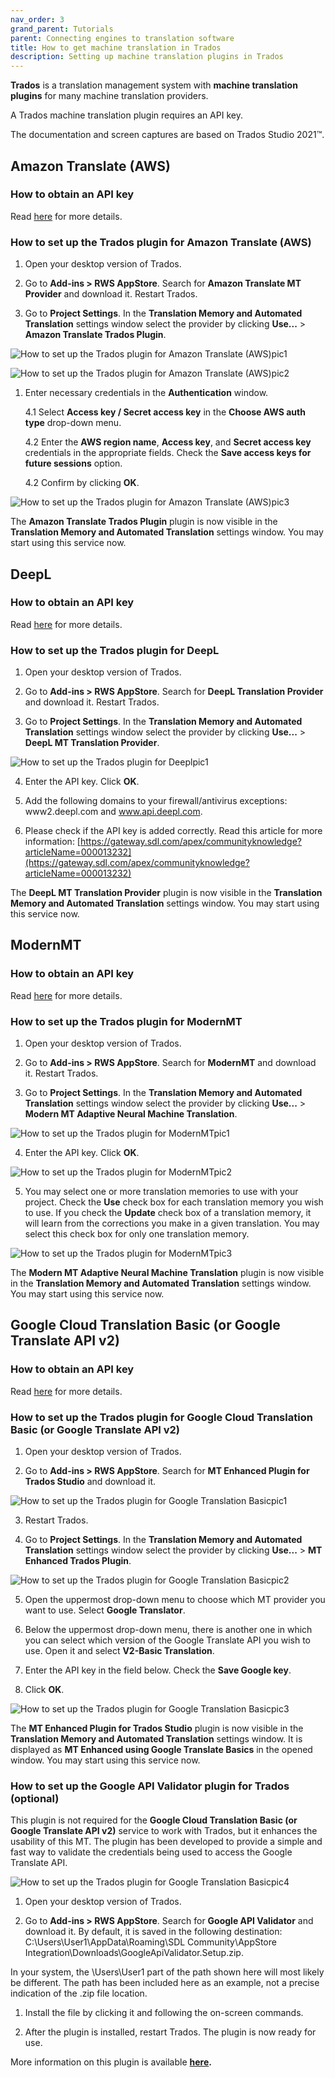 ```yaml
---
nav_order: 3
grand_parent: Tutorials
parent: Connecting engines to translation software
title: How to get machine translation in Trados
description: Setting up machine translation plugins in Trados
---
```



**Trados** is a translation management system with **machine translation plugins** for many machine translation providers.

A Trados machine translation plugin requires an API key.  

The documentation and screen captures are based on Trados Studio 2021™.

## Amazon Translate (AWS)


### How to obtain an API key


Read [here](api-keys.md#amazon-translate-aws) for more details.  


### How to set up the Trados plugin for Amazon Translate (AWS)


1. Open your desktop version of Trados.

2. Go to **Add-ins > RWS AppStore**. Search for **Amazon Translate MT Provider** and download it. Restart Trados.


3.  Go to **Project Settings**. In the **Translation Memory and Automated Translation** settings window select the provider by clicking **Use...** > **Amazon Translate Trados Plugin**.



![How to set up the Trados plugin for Amazon Translate (AWS)pic1](trados-images/trados_for_amazon1.png)


![How to set up the Trados plugin for Amazon Translate (AWS)pic2](trados-images/trados_for_amazon2.png)  


1.  Enter necessary credentials in the **Authentication** window.


    4.1  Select **Access key  / Secret access key** in the **Choose AWS auth type** drop-down menu.

    4.2 Enter the **AWS region name**, **Access key**, and **Secret access key** credentials in the appropriate fields. Check the **Save access keys for future sessions** option.

    4.2 Confirm by clicking **OK**.

![How to set up the Trados plugin for Amazon Translate (AWS)pic3](trados-images/trados_for_amazon3.png)  


The **Amazon Translate Trados Plugin** plugin is now visible in the **Translation Memory and Automated Translation** settings window. You may start using this service now.


## DeepL


### How to obtain an API key


Read [here](api-keys.md#deepl) for more details.  


### How to set up the Trados plugin for DeepL


1.  Open your desktop version of Trados.


2.  Go to **Add-ins > RWS AppStore**. Search for **DeepL Translation Provider** and download it. Restart Trados.


3.  Go to **Project Settings**. In the **Translation Memory and Automated Translation** settings window select the provider by clicking **Use...** > **DeepL MT Translation Provider**.


![How to set up the Trados plugin for Deeplpic1](trados-images/trados_for_deepl1.png)  


4.  Enter the API key. Click **OK**.


5.  Add the following domains to your firewall/antivirus exceptions: www2.deepl.com and www.api.deepl.com.


6.  Please check if the API key is added correctly. Read this article for more information: [https://gateway.sdl.com/apex/communityknowledge?articleName=000013232](https://gateway.sdl.com/apex/communityknowledge?articleName=000013232)


The **DeepL MT Translation Provider** plugin is now visible in the **Translation Memory and Automated Translation** settings window. You may start using this service now.


## ModernMT


### How to obtain an API key  


Read [here](api-keys.md#modernmt) for more details.  


### How to set up the Trados plugin for ModernMT


1.  Open your desktop version of Trados.


2.  Go to **Add-ins > RWS AppStore**. Search for **ModernMT** and download it. Restart Trados.


3.  Go to **Project Settings**. In the **Translation Memory and Automated Translation** settings window select the provider by clicking **Use...** > **Modern MT Adaptive Neural Machine Translation**.



![How to set up the Trados plugin for ModernMTpic1](trados-images/trados_for_modernmt1.png)



4. Enter the API key. Click **OK**.


![How to set up the Trados plugin for ModernMTpic2](trados-images/trados_for_modernmt2.png)


5.  You may select one or more translation memories to use with your project. Check the **Use** check box for each translation memory you wish to use. If you check the **Update** check box of a translation memory, it will learn from the corrections you make in a given translation. You may select this check box for only one translation memory.

![How to set up the Trados plugin for ModernMTpic3](trados-images/trados_for_modernmt3.png)


The **Modern MT Adaptive Neural Machine Translation** plugin is now visible in the **Translation Memory and Automated Translation** settings window. You may start using this service now.


## Google Cloud Translation Basic (or Google Translate API v2)  


### How to obtain an API key


Read [here](api-keys.md#google-cloud-translation-basic-or-google-translate-api-v2) for more details.  


### How to set up the Trados plugin for Google Cloud Translation Basic (or Google Translate API v2)


1.  Open your desktop version of Trados.


2.  Go to **Add-ins > RWS AppStore**. Search for **MT Enhanced Plugin for Trados Studio** and download it.


![How to set up the Trados plugin for Google Translation Basicpic1](trados-images/trados_for_google1.png)


3.  Restart Trados.


4.  Go to **Project Settings**. In the **Translation Memory and Automated Translation** settings window select the provider by clicking **Use...** > **MT Enhanced Trados Plugin**.



![How to set up the Trados plugin for Google Translation Basicpic2](trados-images/trados_for_google2.png)



5.  Open the uppermost drop-down menu to choose which MT provider you want to use. Select **Google Translator**.


6.  Below the uppermost drop-down menu, there is another one in which you can select which version of the Google Translate API you wish to use. Open it and select **V2-Basic Translation**.


7.  Enter the API key in the field below. Check the **Save Google key**.


8.  Click **OK**.


![How to set up the Trados plugin for Google Translation Basicpic3](trados-images/trados_for_google3.png)


The **MT Enhanced Plugin for Trados Studio** plugin is now visible in the **Translation Memory and Automated Translation** settings window. It is displayed as **MT Enhanced using Google Translate Basics** in the opened window. You may start using this service now.



### How to set up the Google API Validator plugin for Trados (optional)


This plugin is not required for the **Google Cloud Translation Basic (or Google Translate API v2)** service to work with Trados, but it enhances the usability of this MT. The plugin has been developed to provide a simple and fast way to validate the credentials being used to access the Google Translate API.


![How to set up the Trados plugin for Google Translation Basicpic4](trados-images/trados_for_google4.png)


1.  Open your desktop version of Trados.


2.  Go to **Add-ins > RWS AppStore**. Search for **Google API Validator** and download it. By default, it is saved in the following destination: C:\Users\User1\AppData\Roaming\SDL Community\AppStore Integration\Downloads\GoogleApiValidator.Setup.zip.

In your system, the \Users\User1 part of the path shown here will most likely be different. The path has been included here as an example, not a precise indication of the .zip file location.


1.  Install the file by clicking it and following the on-screen commands.



2.  After the plugin is installed, restart Trados. The plugin is now ready for use.



 More information on this plugin is available **[here](https://community.sdl.com/product-groups/translationproductivity/w/customer-experience/5493/google-api-validator).**
